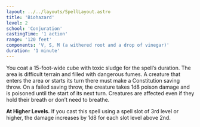 ```yaml
---
layout: ../../layouts/SpellLayout.astro
title: 'Biohazard'
level: 2
school: 'Conjuration'
castingTime: '1 action'
range: '120 feet'
components: 'V, S, M (a withered root and a drop of vinegar)'
duration: '1 minute'
---
```


You coat a 15-foot-wide cube with toxic sludge for the spell’s duration. The area is difficult terrain and filled with dangerous fumes. A creature that enters the area or starts its turn there must make a Constitution saving throw. On a failed saving throw, the creature takes 1d8 poison damage and is poisoned until the start of its next turn. Creatures are affected even if they hold their breath or don’t need to breathe.

**At Higher Levels.** If you cast this spell using a spell slot of 3rd level or higher, the damage increases by 1d8 for each slot level above 2nd.